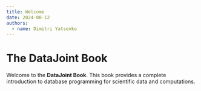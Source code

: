 ```yaml
---
title: Welcome
date: 2024-08-12
authors:
  - name: Dimitri Yatsenko
---
```


# The DataJoint Book

Welcome to the **DataJoint Book**. This book provides a complete introduction to database programming for scientific data and computations.

